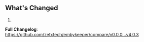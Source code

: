 ## What's Changed

1.

**Full Changelog**: https://github.com/zetxtech/embykeeper/compare/v0.0.0...v4.0.3
